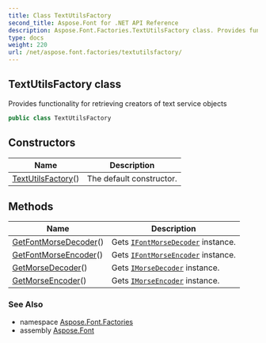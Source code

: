```yaml
---
title: Class TextUtilsFactory
second_title: Aspose.Font for .NET API Reference
description: Aspose.Font.Factories.TextUtilsFactory class. Provides functionality for retrieving creators of text service objects
type: docs
weight: 220
url: /net/aspose.font.factories/textutilsfactory/
---
```

## TextUtilsFactory class

Provides functionality for retrieving creators of text service objects

```csharp
public class TextUtilsFactory
```

## Constructors

| Name | Description |
| --- | --- |
| [TextUtilsFactory](textutilsfactory/)() | The default constructor. |

## Methods

| Name | Description |
| --- | --- |
| [GetFontMorseDecoder](../../aspose.font.factories/textutilsfactory/getfontmorsedecoder/)() | Gets [`IFontMorseDecoder`](../../aspose.font.textutils/ifontmorsedecoder/) instance. |
| [GetFontMorseEncoder](../../aspose.font.factories/textutilsfactory/getfontmorseencoder/)() | Gets [`IFontMorseEncoder`](../../aspose.font.textutils/ifontmorseencoder/) instance. |
| [GetMorseDecoder](../../aspose.font.factories/textutilsfactory/getmorsedecoder/)() | Gets [`IMorseDecoder`](../../aspose.font.textutils/imorsedecoder/) instance. |
| [GetMorseEncoder](../../aspose.font.factories/textutilsfactory/getmorseencoder/)() | Gets [`IMorseEncoder`](../../aspose.font.textutils/imorseencoder/) instance. |

### See Also

* namespace [Aspose.Font.Factories](../../aspose.font.factories/)
* assembly [Aspose.Font](../../)


